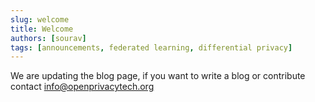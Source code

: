 ```yaml
---
slug: welcome
title: Welcome
authors: [sourav]
tags: [announcements, federated learning, differential privacy]
---
```


We are updating the blog page, if you want to write a blog or contribute contact info@openprivacytech.org